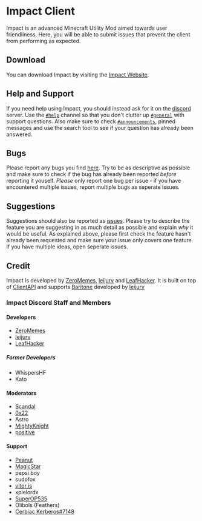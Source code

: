 # Impact Client

Impact is an advanced Minecraft Utility Mod aimed towards user friendliness.
Here, you will be able to submit issues that prevent the client from performing as expected.

## Download

You can download Impact by visiting the [Impact Website][download].

## Help and Support

If you need help using Impact, you should instead ask for it on the [discord] server. Use the [`#help`](https://discord.gg/V472wkN) channel so that you don't clutter up [`#general`](https://discord.gg/QtPcEYX) with support questions. Also make sure to check [`#announcements`](https://discord.gg/Dc2p68q), pinned messages and use the search tool to see if your question has already been answered.

## Bugs

Please report any bugs you find [here][issues]. Try to be as descriptive as possible and make sure to check if the bug has already been reported _before_ reporting it youself. _Please_ only report one bug per issue - if you have encountered multiple issues, report multiple bugs as seperate issues.

## Suggestions

Suggestions should also be reported as [issues]. Please try to describe the feature you are suggesting in as much detail as possible and explain _why_ it would be useful. As explained above, please first check the feature hasn't already been requested and make sure your issue only covers one feature. If you have multiple ideas, open seperate issues.

## Credit

   Impact is developed by [ZeroMemes], [leijurv] and [LeafHacker]. It is built on top of [ClientAPI] and supports [Baritone] developed by [leijurv]

### Impact Discord Staff and Members
#### Developers
* [ZeroMemes]
* [leijurv]
* [LeafHacker]

##### Former Developers
* WhispersHF
* Kato

#### Moderators
* [Scandal]
* [0x22]          
* Astro           
* [MightyKnight]  
* [positive]


#### Support
* [Peanut]
* [MagicStar]      
* pepsi boy        
* sudofox
* [vitor is]       
* xpielordx        
* [SuperOP535]
* Olibols (Feathers)
* [Cerbiac Kerberos#7148][Cerbiac]
<!--
* Scæling
* QueefHacker
lmao
-->


<!--info not bothered to add (for peanut only)
Big Contributor to Impact, Developer of Future
Helper and Contributor to Impact
Very active helper and supporter on the discord
Helper and Supporter on Discord and Github
Long term member on discord, active member and contributor
| Really early contributor, Emotional Support 
| The pepsi god
 One of the oldest Contributors, not active anymore
 | Very active Helper on Discord and Github
  -->

<!-- External links -->
[website]: https://impactdevelopment.github.io
[download]: https://impactdevelopment.github.io/#download
[discord]: https://discord.gg/YFhR2Ab

<!-- GitHub links -->
[issues]: https://github.com/ImpactDevelopment/ImpactClient/issues
[ClientAPI]: https://github.com/ImpactDevelopment/ClientAPI
[Baritone]: https://github.com/cabaletta/baritone

<!-- Users -->
<!-- Developers -->
[ZeroMemes]: https://github.com/ZeroMemes
[LeafHacker]: https://github.com/LeafHacker
[leijurv]: https://github.com/leijurv

<!-- Miscellaneous-->
[Peanut]: https://github.com/zPeanut
[MagicStar]: https://github.com/MagicStarIsntGay
[vitor is]: https://github.com/VitorISs
[MightyKnight]: https://github.com/MightyKnight
[positive]: https://github.com/hugohindi
[0x22]: https://github.com/0-x-2-2
[SuperOP535]: https://github.com/SuperOP535
[Scandal]: https://github.com/ScanmanTM
[Cerbiac]: https://github.com/Cerbiac
